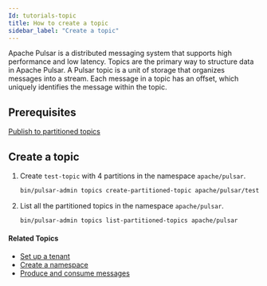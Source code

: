 ```yaml
---
Id: tutorials-topic
title: How to create a topic
sidebar_label: "Create a topic"
---
```



Apache Pulsar is a distributed messaging system that supports high performance and low latency. Topics are the primary way to structure data in Apache Pulsar. A Pulsar topic is a unit of storage that organizes messages into a stream. Each message in a topic has an offset, which uniquely identifies the message within the topic. 

## Prerequisites
[Publish to partitioned topics](admin-api-topics.md#publish-to-partitioned-topics)

## Create a topic

1. Create `test-topic` with 4 partitions in the namespace `apache/pulsar`.

   ```bash
   bin/pulsar-admin topics create-partitioned-topic apache/pulsar/test-topic -p 4
   ```

2. List all the partitioned topics in the namespace `apache/pulsar`.

   ```bash
   bin/pulsar-admin topics list-partitioned-topics apache/pulsar
   ```

#### Related Topics

- [Set up a tenant](tutorials-tenant.md)
- [Create a namespace](tutorials-namespace.md)
- [Produce and consume messages](tutorials-produce-consume.md)








